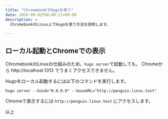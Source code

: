 ```yaml
---
title: "ChromebookでHugoを使う"
date: 2020-09-01T00:00:21+09:00
description: >
  ChromebookのLinux上でHugoを使う方法を説明します。

---
```


## ローカル起動とChromeでの表示

ChromebookのLinuxの仕組みのため，`hugo server`で起動しても，
Chromeから http://localhost:1313 でうまくアクセスできません。

Hugoをローカル起動するには以下のコマンドを実行します。

```
hugo server --bind="0.0.0.0" --baseURL="http://penguin.linux.test"
```

Chromeで表示するには `http://penguin.linux.test` にアクセスします。

以上
